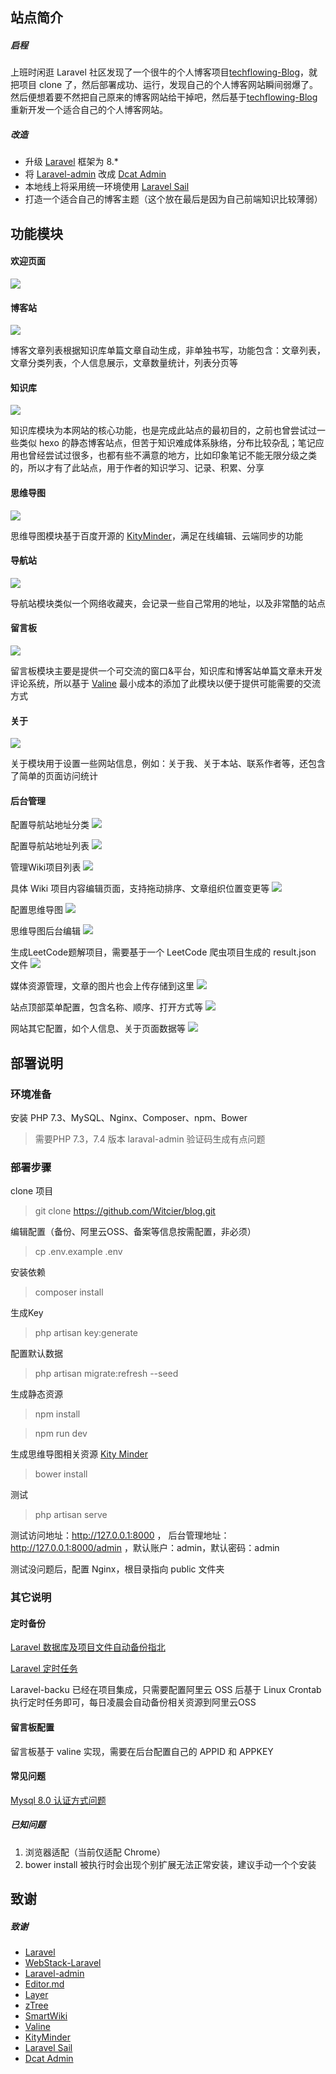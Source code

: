 ## 站点简介

##### 启程

上班时闲逛 Laravel 社区发现了一个很牛的个人博客项目[techflowing-Blog](https://github.com/techflowing/Blog)，就把项目 clone 了，然后部署成功、运行，发现自己的个人博客网站瞬间弱爆了。然后便想着要不然把自己原来的博客网站给干掉吧，然后基于[techflowing-Blog](https://github.com/techflowing/Blog)重新开发一个适合自己的个人博客网站。


##### 改造

* 升级 [Laravel](https://learnku.com/docs/laravel/8.x) 框架为 8.*
* 将 [Laravel-admin](https://laravel-admin.org/) 改成 [Dcat Admin](https://learnku.com/docs/dcat-admin/2.x)
* 本地线上将采用统一环境使用 [Laravel Sail](https://learnku.com/docs/laravel/8.x/sail/9789)
* 打造一个适合自己的博客主题（这个放在最后是因为自己前端知识比较薄弱）


## 功能模块

#### 欢迎页面

![](https://raw.githubusercontent.com/techflowing/Blog/master/screenshot/welcome.png)

#### 博客站

![](https://raw.githubusercontent.com/techflowing/Blog/master/screenshot/blog.png)

博客文章列表根据知识库单篇文章自动生成，非单独书写，功能包含：文章列表，文章分类列表，个人信息展示，文章数量统计，列表分页等

#### 知识库

![](https://raw.githubusercontent.com/techflowing/Blog/master/screenshot/wiki.png)

知识库模块为本网站的核心功能，也是完成此站点的最初目的，之前也曾尝试过一些类似 hexo 的静态博客站点，但苦于知识难成体系脉络，分布比较杂乱；笔记应用也曾经尝试过很多，也都有些不满意的地方，比如印象笔记不能无限分级之类的，所以才有了此站点，用于作者的知识学习、记录、积累、分享

#### 思维导图

![](https://raw.githubusercontent.com/techflowing/Blog/master/screenshot/xmind.png)

思维导图模块基于百度开源的 [KityMinder](https://github.com/fex-team/kityminder)，满足在线编辑、云端同步的功能

#### 导航站

![](https://raw.githubusercontent.com/techflowing/Blog/master/screenshot/navigation.png)

导航站模块类似一个网络收藏夹，会记录一些自己常用的地址，以及非常酷的站点

#### 留言板

![](https://raw.githubusercontent.com/techflowing/Blog/master/screenshot/guestbook.png)

留言板模块主要是提供一个可交流的窗口&平台，知识库和博客站单篇文章未开发评论系统，所以基于 [Valine](https://valine.js.org/) 最小成本的添加了此模块以便于提供可能需要的交流方式

#### 关于

![](https://raw.githubusercontent.com/techflowing/Blog/master/screenshot/about.png)

关于模块用于设置一些网站信息，例如：关于我、关于本站、联系作者等，还包含了简单的页面访问统计

#### 后台管理

配置导航站地址分类
![](https://raw.githubusercontent.com/techflowing/Blog/master/screenshot/Lark20201011222114.png)

配置导航站地址列表
![](https://raw.githubusercontent.com/techflowing/Blog/master/screenshot/Lark20201011222127.png)

管理Wiki项目列表
![](https://raw.githubusercontent.com/techflowing/Blog/master/screenshot/Lark20201011222140.png)

具体 Wiki 项目内容编辑页面，支持拖动排序、文章组织位置变更等
![](https://raw.githubusercontent.com/techflowing/Blog/master/screenshot/Lark20201011224819.png)

配置思维导图
![](https://raw.githubusercontent.com/techflowing/Blog/master/screenshot/Lark20201011222202.png)

思维导图后台编辑
![](https://github.com/techflowing/Blog/blob/master/screenshot/Lark20201019105512.png)

生成LeetCode题解项目，需要基于一个 LeetCode 爬虫项目生成的 result.json 文件
![](https://raw.githubusercontent.com/techflowing/Blog/master/screenshot/Lark20201011222213.png)

媒体资源管理，文章的图片也会上传存储到这里
![](https://raw.githubusercontent.com/techflowing/Blog/master/screenshot/Lark20201011222226.png)

站点顶部菜单配置，包含名称、顺序、打开方式等
![](https://raw.githubusercontent.com/techflowing/Blog/master/screenshot/Lark20201011222239.png)

网站其它配置，如个人信息、关于页面数据等
![](https://raw.githubusercontent.com/techflowing/Blog/master/screenshot/Lark20201011222256.png)

## 部署说明
### 环境准备
安装 PHP 7.3、MySQL、Nginx、Composer、npm、Bower
> 需要PHP 7.3，7.4 版本 laraval-admin 验证码生成有点问题

### 部署步骤

clone 项目
> git clone https://github.com/Witcier/blog.git

编辑配置（备份、阿里云OSS、备案等信息按需配置，非必须）
> cp .env.example .env

安装依赖
> composer install

生成Key
> php artisan key:generate

配置默认数据
> php artisan migrate:refresh --seed

生成静态资源
> npm install

> npm run dev

生成思维导图相关资源 [Kity Minder](https://github.com/fex-team/kityminder "Kity Minder")
> bower install

测试
> php artisan serve

测试访问地址：http://127.0.0.1:8000  ，
后台管理地址：http://127.0.0.1:8000/admin ，默认账户：admin，默认密码：admin

测试没问题后，配置 Nginx，根目录指向 public 文件夹

### 其它说明

#### 定时备份
[Laravel 数据库及项目文件自动备份指北](https://learnku.com/articles/16185/laravel-database-and-project-code-automatic-backup-north-spatielaravel-backup "Laravel 数据库及项目文件自动备份指北")

[Laravel 定时任务](https://learnku.com/laravel/t/1402/laravel-timing-task "Laravel 定时任务")

Laravel-backu 已经在项目集成，只需要配置阿里云 OSS 后基于 Linux Crontab 执行定时任务即可，每日凌晨会自动备份相关资源到阿里云OSS

#### 留言板配置
留言板基于 valine 实现，需要在后台配置自己的 APPID 和 APPKEY

#### 常见问题

[Mysql 8.0 认证方式问题](https://www.cnblogs.com/cndavidwang/p/9357684.html "Mysql 8.0 认证方式问题")

##### 已知问题

1. 浏览器适配（当前仅适配 Chrome）
2. bower install 被执行时会出现个别扩展无法正常安装，建议手动一个个安装


## 致谢

##### 致谢

* [Laravel](https://learnku.com/laravel)
* [WebStack-Laravel](https://github.com/hui-ho/WebStack-Laravel "WebStack-Laravel")
* [Laravel-admin](https://laravel-admin.org/ "Laravel-admin")
* [Editor.md](http://editor.md.ipandao.com/ "Editor.md")
* [Layer ](https://layer.layui.com/ "Layer ")
* [zTree](http://www.treejs.cn/v3/main.php#_zTreeInfo "zTree")
* [SmartWiki](https://github.com/lifei6671/SmartWiki "SmartWiki")
* [Valine](https://valine.js.org/)
* [KityMinder](https://github.com/fex-team/kityminder)
* [Laravel Sail](https://learnku.com/docs/laravel/8.x/sail/9789)
* [Dcat Admin](https://learnku.com/docs/dcat-admin/2.x)
